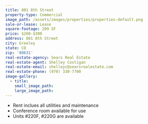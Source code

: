 ```yaml
---
title: 801 8th Street
property-type: Commercial
image_path: /assets/images/properties/properties-default.png
sale-or-lease: Lease
square-footage: 209 SF
price: $260-$300
address: 801 8th Street
city: Greeley
state: CO
zip: '80631'
real-estate-agency: Sears Real Estate
real-estate-agent: Shelley Costigan
real-estate-email: shelleyc@searsrealestate.com
real-estate-phone: (970) 330-7700
image-gallery:
  - title:
    small_image_path:
    large_image_path:
---
```



* Rent inclues all utilities and maintenance
* Conference room available for use
* Units #220F, #220G are available